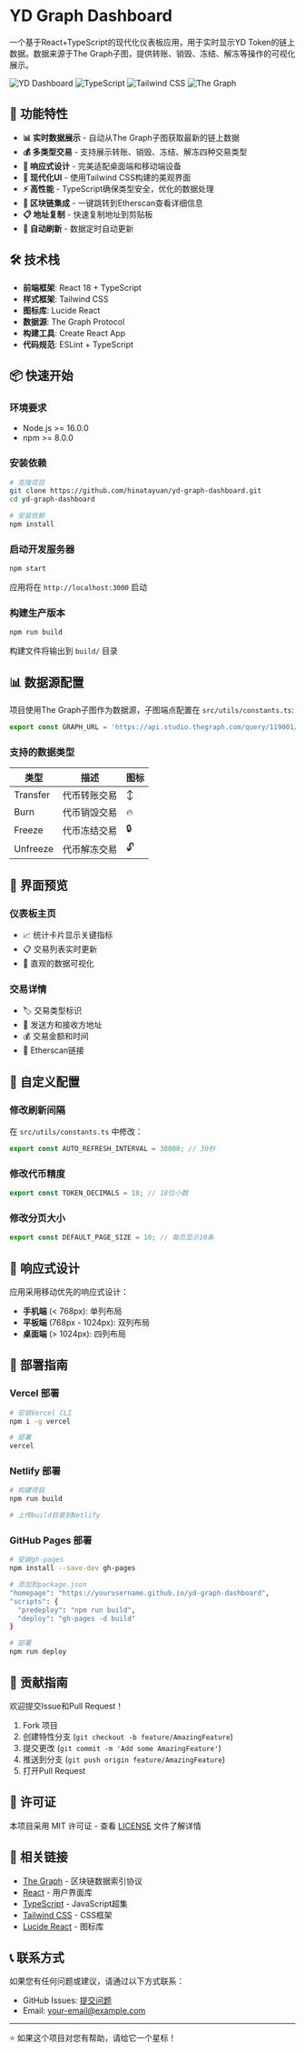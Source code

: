 # YD Graph Dashboard

一个基于React+TypeScript的现代化仪表板应用，用于实时显示YD Token的链上数据。数据来源于The Graph子图，提供转账、销毁、冻结、解冻等操作的可视化展示。

![YD Dashboard](https://img.shields.io/badge/React-18.2.0-blue.svg)
![TypeScript](https://img.shields.io/badge/TypeScript-5.0.0-blue.svg)
![Tailwind CSS](https://img.shields.io/badge/Tailwind_CSS-3.3.0-blue.svg)
![The Graph](https://img.shields.io/badge/The_Graph-Protocol-purple.svg)

## 🚀 功能特性

- **📊 实时数据展示** - 自动从The Graph子图获取最新的链上数据
- **💰 多类型交易** - 支持展示转账、销毁、冻结、解冻四种交易类型
- **📱 响应式设计** - 完美适配桌面端和移动端设备
- **🎨 现代化UI** - 使用Tailwind CSS构建的美观界面
- **⚡ 高性能** - TypeScript确保类型安全，优化的数据处理
- **🔗 区块链集成** - 一键跳转到Etherscan查看详细信息
- **📋 地址复制** - 快速复制地址到剪贴板
- **🔄 自动刷新** - 数据定时自动更新

## 🛠️ 技术栈

- **前端框架**: React 18 + TypeScript
- **样式框架**: Tailwind CSS
- **图标库**: Lucide React
- **数据源**: The Graph Protocol
- **构建工具**: Create React App
- **代码规范**: ESLint + TypeScript

## 📦 快速开始

### 环境要求

- Node.js >= 16.0.0
- npm >= 8.0.0

### 安装依赖

```bash
# 克隆项目
git clone https://github.com/hinatayuan/yd-graph-dashboard.git
cd yd-graph-dashboard

# 安装依赖
npm install
```

### 启动开发服务器

```bash
npm start
```

应用将在 `http://localhost:3000` 启动

### 构建生产版本

```bash
npm run build
```

构建文件将输出到 `build/` 目录

## 📊 数据源配置

项目使用The Graph子图作为数据源，子图端点配置在 `src/utils/constants.ts`:

```typescript
export const GRAPH_URL = 'https://api.studio.thegraph.com/query/119001/yd-graph/version/latest';
```

### 支持的数据类型

| 类型 | 描述 | 图标 |
|------|------|------|
| Transfer | 代币转账交易 | ↕️ |
| Burn | 代币销毁交易 | 🔥 |
| Freeze | 代币冻结交易 | 🔒 |
| Unfreeze | 代币解冻交易 | 🔓 |

## 🎨 界面预览

### 仪表板主页
- 📈 统计卡片显示关键指标
- 📋 交易列表实时更新
- 🎯 直观的数据可视化

### 交易详情
- 🏷️ 交易类型标识
- 📍 发送方和接收方地址
- 💰 交易金额和时间
- 🔗 Etherscan链接

## 🔧 自定义配置

### 修改刷新间隔

在 `src/utils/constants.ts` 中修改：

```typescript
export const AUTO_REFRESH_INTERVAL = 30000; // 30秒
```

### 修改代币精度

```typescript
export const TOKEN_DECIMALS = 18; // 18位小数
```

### 修改分页大小

```typescript
export const DEFAULT_PAGE_SIZE = 10; // 每页显示10条
```

## 📱 响应式设计

应用采用移动优先的响应式设计：

- **手机端** (< 768px): 单列布局
- **平板端** (768px - 1024px): 双列布局  
- **桌面端** (> 1024px): 四列布局

## 🚀 部署指南

### Vercel 部署

```bash
# 安装Vercel CLI
npm i -g vercel

# 部署
vercel
```

### Netlify 部署

```bash
# 构建项目
npm run build

# 上传build目录到Netlify
```

### GitHub Pages 部署

```bash
# 安装gh-pages
npm install --save-dev gh-pages

# 添加到package.json
"homepage": "https://yourusername.github.io/yd-graph-dashboard",
"scripts": {
  "predeploy": "npm run build",
  "deploy": "gh-pages -d build"
}

# 部署
npm run deploy
```

## 🤝 贡献指南

欢迎提交Issue和Pull Request！

1. Fork 项目
2. 创建特性分支 (`git checkout -b feature/AmazingFeature`)
3. 提交更改 (`git commit -m 'Add some AmazingFeature'`)
4. 推送到分支 (`git push origin feature/AmazingFeature`)
5. 打开Pull Request

## 📄 许可证

本项目采用 MIT 许可证 - 查看 [LICENSE](LICENSE) 文件了解详情

## 🔗 相关链接

- [The Graph](https://thegraph.com/) - 区块链数据索引协议
- [React](https://reactjs.org/) - 用户界面库
- [TypeScript](https://www.typescriptlang.org/) - JavaScript超集
- [Tailwind CSS](https://tailwindcss.com/) - CSS框架
- [Lucide React](https://lucide.dev/) - 图标库

## 📞 联系方式

如果您有任何问题或建议，请通过以下方式联系：

- GitHub Issues: [提交问题](https://github.com/hinatayuan/yd-graph-dashboard/issues)
- Email: [your-email@example.com](mailto:your-email@example.com)

---

⭐ 如果这个项目对您有帮助，请给它一个星标！